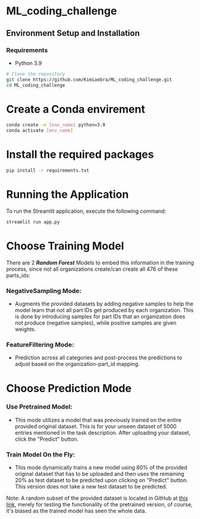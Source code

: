 # ML_coding_challenge

## Environment Setup and Installation

### Requirements
- Python 3.9

```bash
# Clone the repository
git clone https://github.com/Kimiaebra/ML_coding_challenge.git
cd ML_coding_challenge
```

# Create a Conda envirement
```bash
conda create -n [env_name] python=3.9
conda activate [env_name]
```

# Install the required packages
```bash
pip install -r requirements.txt
```

# Running the Application

To run the Streamlit application, execute the following command:

```bash
streamlit run app.py
```

# Choose Training Model

There are 2 ***Random Forest*** Models to embed this information in the training process, since not all organizations create/can create all 476 of these parts_ids:

### NegativeSampling Mode:
- Augments the provided datasets by adding negative samples to help the model learn that not all part IDs get produced by each organization. This is done by introducing samples for part IDs that an organization does not produce (negative samples), while positive samples are given weights.

### FeatureFiltering Mode:
- Prediction across all categories and post-process the predictions to adjust based on the organization-part_id mapping.

# Choose Prediction Mode

### Use Pretrained Model:
- This mode utilizes a model that was previously trained on the entire provided original dataset. This is for your unseen dataset of 5000 entries mentioned in the task description. After uploading your dataset, click the "Predict" button.

### Train Model On the Fly:
- This mode dynamically trains a new model using 80% of the provided original dataset that has to be uploaded and then uses the remaining 20% as test dataset to be predicted upon clicking on "Predict" button. This version does not take a new test dataset to be predicted.

Note: A random subset of the provided dataset is located in GitHub at [this link](https://github.com/Kimiaebra/ML_coding_challenge/blob/56e2b49dfc91a1534d34258897270b3693904146/saved_raw_test_data.csv), merely for testing the functionality of the pretrained version, of course, it's biased as the trained model has seen the whole data.
